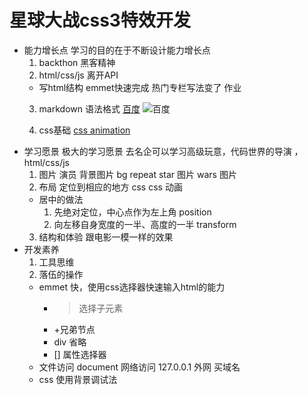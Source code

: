 # 星球大战css3特效开发
- 能力增长点
  学习的目的在于不断设计能力增长点
  1. backthon 黑客精神
  2. html/css/js 离开API
    - 写html结构
      emmet快速完成  热门专栏写法变了  作业
  3. markdown 语法格式
     [百度](http://www.baidu.com)
     ![百度](./image/column.jpg)
     
  4. css基础
     [css animation](https://www.w3school.com.cn/cssref/pr_animation.asp)
- 学习愿景
  极大的学习愿景
  去名企可以学习高级玩意，代码世界的导演 ， html/css/js
  1. 图片  演员
    背景图片 bg repeat
    star  图片
    wars  图片
  2. 布局
    定位到相应的地方
    css
    css 动画
    - 居中的做法
      1. 先绝对定位，中心点作为左上角 position
      2. 向左移自身宽度的一半、高度的一半 transform
  3. 结构和体验
    跟电影一模一样的效果
- 开发素养
  1. 工具思维
  2. 落伍的操作
    - emmet 
      快，使用css选择器快速输入html的能力
      - >选择子元素
      - +兄弟节点
      - div 省略
      - [] 属性选择器
    - 文件访问
      document
      网络访问 127.0.0.1
      外网  买域名
    - css 使用背景调试法

  